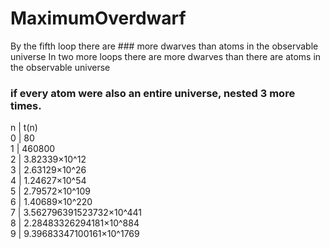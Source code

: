 # MaximumOverdwarf

 By the fifth loop there are ### more dwarves than atoms in the observable universe 
In two more loops there are more dwarves than there are atoms in the observable universe 
### if every atom were also an entire universe, nested 3 more times.
n | t(n)  
0 | 80  
1 | 460800  
2 | 3.82339×10^12  
3 | 2.63129×10^26  
4 | 1.24627×10^54  
5 | 2.79572×10^109  
6 | 1.40689×10^220  
7 | 3.562796391523732×10^441  
8 | 2.28483326294181×10^884  
9 | 9.39683347100161×10^1769  
